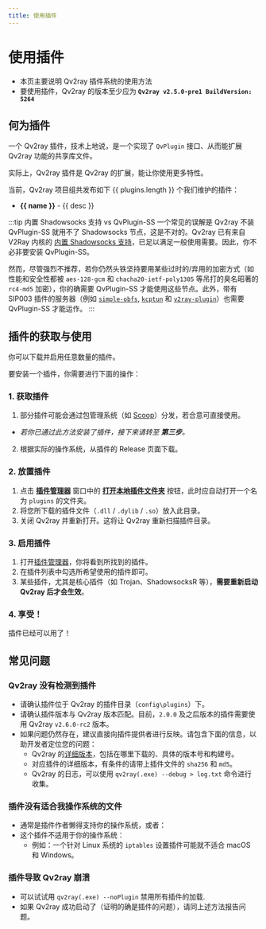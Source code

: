 ```yaml
---
title: 使用插件
---
```


# 使用插件

- 本页主要说明 Qv2ray 插件系统的使用方法
- 要使用插件，Qv2ray 的版本至少应为 **`Qv2ray v2.5.0-pre1 BuildVersion: 5264`**

## 何为插件

一个 Qv2ray 插件，技术上地说，是一个实现了 `QvPlugin` 接口、从而能扩展 Qv2ray 功能的共享库文件。

实际上，Qv2ray 插件是 Qv2ray 的扩展，能让你使用更多特性。

当前，Qv2ray 项目组共发布如下 {{ plugins.length }} 个我们维护的插件：

<ul>
  <li v-for="[name, desc] in plugins" :key="name">
    <a :href="`https://github.com/Qv2ray/${name}`" target="_blank" rel="noopener noreferrer">
      <strong>{{ name }}</strong><OutboundLink/>
    </a> - {{ desc }}
  </li>
</ul>

:::tip 内置 Shadowsocks 支持 vs QvPlugin-SS
一个常见的误解是 Qv2ray 不装 QvPlugin-SS 就用不了 Shadowsocks 节点，这是不对的。Qv2ray 已有来自 V2Ray 内核的 [内置 Shadowsocks 支持](https://www.v2fly.org/config/protocols/shadowsocks.html#outboundconfigurationobject)，已足以满足一般使用需要。因此，你不必非要安装 QvPlugin-SS。

然而，尽管强烈不推荐，若你仍然头铁坚持要用某些过时的/弃用的加密方式（如性能和安全性都被 `aes-128-gcm` 和 `chacha20-ietf-poly1305` 等吊打的臭名昭著的 `rc4-md5` 加密），你的确需要 QvPlugin-SS 才能使用这些节点。此外，带有 SIP003 插件的服务器（例如 [`simple-obfs`](https://github.com/shadowsocks/simple-obfs), [`kcptun`](https://github.com/xtaci/kcptun) 和 [`v2ray-plugin`](https://github.com/shadowsocks/v2ray-plugin)）也需要 QvPlugin-SS 才能运作。
:::

## 插件的获取与使用

你可以下载并启用任意数量的插件。

要安装一个插件，你需要进行下面的操作：

### 1. 获取插件

1. 部分插件可能会通过包管理系统（如 [Scoop](../getting-started/step1.md#scoop-针对-windows-用户)）分发，若合意可直接使用。
  - *若你已通过此方法安装了插件，接下来请转至 **第三步**。*
2. 根据实际的操作系统，从插件的 Release 页面下载。

### 2. 放置插件

1. 点击 **[插件管理器](qv2ray://open/plugin/metadata)** 窗口中的 **[打开本地插件文件夹](qv2ray://open/plugin/plugindir)** 按钮，此时应自动打开一个名为 `plugins` 的文件夹。
2. 将您所下载的插件文件（`.dll` / `.dylib` / `.so`）放入此目录。
3. 关闭 Qv2ray 并重新打开。这将让 Qv2ray 重新扫描插件目录。

### 3. 启用插件

1. 打开[插件管理器](qv2ray://open/plugin/metadata)，你将看到所找到的插件。
2. 在插件列表中勾选所希望使用的插件即可。
3. 某些插件，尤其是核心插件（如 Trojan、ShadowsocksR 等），**需要重新启动 Qv2ray 后才会生效**。

### 4. 享受！

插件已经可以用了！

## 常见问题

### Qv2ray 没有检测到插件

- 请确认插件位于 Qv2ray 的插件目录（`config\plugins`）下。
- 请确认插件版本与 Qv2ray 版本匹配。目前，`2.0.0` 及之后版本的插件需要使用 Qv2ray `v2.6.0-rc2` 版本。
- 如果问题仍然存在，建议直接向插件提供者进行反映。请包含下面的信息，以助开发者定位您的问题：
  - Qv2ray 的[详细版本](qv2ray://open/preference/about)，包括在哪里下载的、具体的版本号和构建号。
  - 对应插件的详细版本，有条件的请带上插件文件的 `sha256` 和 `md5`。
  - Qv2ray 的日志，可以使用 `qv2ray(.exe) --debug > log.txt` 命令进行收集。

### 插件没有适合我操作系统的文件

- 通常是插件作者懒得支持你的操作系统，或者：
- 这个插件不适用于你的操作系统：
  - 例如：一个针对 Linux 系统的 `iptables` 设置插件可能就不适合 macOS 和 Windows。

### 插件导致 Qv2ray 崩溃

- 可以试试用 `qv2ray(.exe) --noPlugin` 禁用所有插件的加载.
- 如果 Qv2ray 成功启动了（证明的确是插件的问题），请同上述方法报告问题。

<script>
import plugins from './plugins'

export default {
  data: () => ({
    plugins
  })
}
</script>
